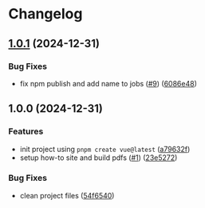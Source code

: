 # Changelog

## [1.0.1](https://github.com/lookscanned/how-to/compare/v1.0.0...v1.0.1) (2024-12-31)


### Bug Fixes

* fix npm publish and add name to jobs ([#9](https://github.com/lookscanned/how-to/issues/9)) ([6086e48](https://github.com/lookscanned/how-to/commit/6086e48b3acf5d10e31232a725da23c16fa9bc24))

## 1.0.0 (2024-12-31)


### Features

* init project using `pnpm create vue@latest` ([a79632f](https://github.com/lookscanned/how-to/commit/a79632f1272eb047b3fc218cee65d969c504d9a8))
* setup how-to site and build pdfs ([#1](https://github.com/lookscanned/how-to/issues/1)) ([23e5272](https://github.com/lookscanned/how-to/commit/23e5272fc740a55bc562cc8a6a8e825214ef88c4))


### Bug Fixes

* clean project files ([54f6540](https://github.com/lookscanned/how-to/commit/54f65402aa58be244519afc0fb58dde61e138896))
